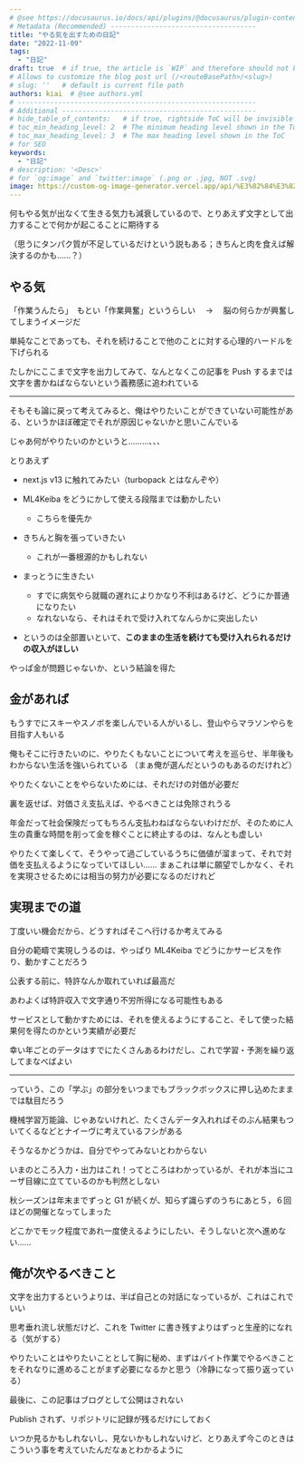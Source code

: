 ```yaml
---
# @see https://docusaurus.io/docs/api/plugins/@docusaurus/plugin-content-blog#markdown-front-matter
# Metadata (Recommended) ------------------------------------
title: "やる気を出すための日記"
date: "2022-11-09"
tags:
  - "日記"
draft: true  # if true, the article is `WIP` and therefore should not be published yet
# Allows to customize the blog post url (/<routeBasePath>/<slug>)
# slug: ''   # default is current file path
authors: kiai  # @see authors.yml
# -----------------------------------------------------------
# Additional ------------------------------------------------
# hide_table_of_contents:   # if true, rightside ToC will be invisible
# toc_min_heading_level: 2  # The minimum heading level shown in the ToC
# toc_max_heading_level: 3  # The max heading level shown in the ToC
# for SEO
keywords:
  - "日記"
# description: '<Desc>'
# for `og:image` and `twitter:image` (.png or .jpg, NOT .svg)
image: https://custom-og-image-generator.vercel.app/api/%E3%82%84%E3%82%8B%E6%B0%97%E3%82%92%E5%87%BA%E3%81%99%E3%81%9F%E3%82%81%E3%81%AE%E6%97%A5%E8%A8%98.png?theme=light&copyright=Kiai+de+Nantoka&logo=https%3A%2F%2Fgithub.githubassets.com%2Fimages%2Fmona-loading-default-static.svg&avater=https%3A%2F%2Favatars.githubusercontent.com%2Fu%2F20794309&author=Kiai&aka=%40Ningensei848&site=%E6%B0%97%E5%90%88%E3%81%A7%E3%81%AA%E3%82%93%E3%81%A8%E3%81%8B&tags=%E6%97%A5%E8%A8%98&tags=python
---
```


何もやる気が出なくて生きる気力も減衰しているので、とりあえず文字として出力することで何かが起こることに期待する

（思うにタンパク質が不足しているだけという説もある；きちんと肉を食えば解決するのかも……？）

<!-- truncate -->

## やる気

「作業うんたら」　もとい「作業興奮」というらしい　 → 　脳の何らかが興奮してしまうイメージだ

単純なことであっても、それを続けることで他のことに対する心理的ハードルを下げられる

たしかにここまで文字を出力してみて、なんとなくこの記事を Push するまでは文字を書かねばならないという義務感に追われている

---

そもそも論に戻って考えてみると、俺はやりたいことができていない可能性がある、というかほぼ確定でそれが原因じゃないかと思いこんでいる

じゃあ何がやりたいのかというと………、、、

とりあえず

-   next.js v13 に触れてみたい（turbopack とはなんぞや）
-   ML4Keiba をどうにかして使える段階までは動かしたい
    -   こちらを優先か
-   きちんと胸を張っていきたい
    -   これが一番根源的かもしれない
-   まっとうに生きたい

    -   すでに病気やら就職の遅れによりかなり不利はあるけど、どうにか普通になりたい
    -   なれないなら、それはそれで受け入れてなんらかに突出したい

-   というのは全部置いといて、**このままの生活を続けても受け入れられるだけの収入がほしい**

やっぱ金が問題じゃないか、という結論を得た

## 金があれば

もうすでにスキーやスノボを楽しんでいる人がいるし、登山やらマラソンやらを目指す人もいる

俺もそこに行きたいのに、やりたくもないことについて考えを巡らせ、半年後もわからない生活を強いられている
（まぁ俺が選んだというのもあるのだけれど）

やりたくないことをやらないためには、それだけの対価が必要だ

裏を返せば、対価さえ支払えば、やるべきことは免除されうる

年金だって社会保険だってもちろん支払わねばならないわけだが、そのために人生の貴重な時間を削って金を稼ぐことに終止するのは、なんとも虚しい

やりたくて楽しくて、そうやって過ごしているうちに価値が溜まって、それで対価を支払えるようになっていてほしい……
まぁこれは単に願望でしかなく、それを実現させるためには相当の努力が必要になるのだけれど

## 実現までの道

丁度いい機会だから、どうすればそこへ行けるか考えてみる

自分の範疇で実現しうるのは、やっぱり ML4Keiba でどうにかサービスを作り、動かすことだろう

公表する前に、特許なんか取れていれば最高だ

あわよくば特許収入で文字通り不労所得になる可能性もある

サービスとして動かすためには、それを使えるようにすること、そして使った結果何を得たのかという実績が必要だ

幸い年ごとのデータはすでにたくさんあるわけだし、これで学習・予測を繰り返してまなべばよい

---

っていう、この「学ぶ」の部分をいつまでもブラックボックスに押し込めたままでは駄目だろう

機械学習万能論、じゃあないけれど、たくさんデータ入れればそのぶん結果もついてくるなどとナイーヴに考えているフシがある

そうなるかどうかは、自分でやってみないとわからない

いまのところ入力・出力はこれ！ってところはわかっているが、それが本当にユーザ目線に立てているのかも判然としない

秋シーズンは年末までずっと G1 が続くが、知らず識らずのうちにあと５，６回ほどの開催となってしまった

どこかでモック程度であれ一度使えるようにしたい、そうしないと次へ進めない……

## 俺が次やるべきこと

文字を出力するというよりは、半ば自己との対話になっているが、これはこれでいい

思考垂れ流し状態だけど、これを Twitter に書き残すよりはずっと生産的になれる（気がする）

やりたいことはやりたいこととして胸に秘め、まずはバイト作業でやるべきことをそれなりに進めることがまず必要になるかと思う（冷静になって振り返っている）

最後に、この記事はブログとして公開はされない

Publish されず、リポジトリに記録が残るだけにしておく

いつか見るかもしれないし、見ないかもしれないけど、とりあえず今このときはこういう事を考えていたんだなぁとわかるように
